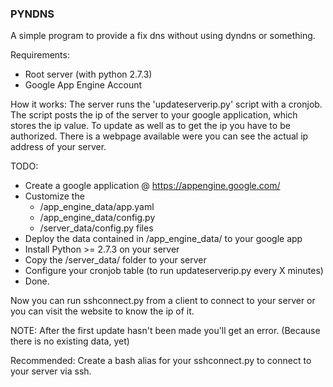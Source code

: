 ### PYNDNS

A simple program to provide a fix dns without using dyndns or something.

Requirements:

- Root server (with python 2.7.3)
- Google App Engine Account


How it works:
The server runs the 'updateserverip.py' script with a cronjob.
The script posts the ip of the server to your google application,
which stores the ip value. To update as well as to get the ip you 
have to be authorized. There is a webpage available were you can
see the actual ip address of your server.



TODO:
- Create a google application @ https://appengine.google.com/
- Customize the 
	- /app_engine_data/app.yaml 
	- /app_engine_data/config.py
	- /server_data/config.py
  files
- Deploy the data contained in /app_engine_data/ to your google app
- Install Python >= 2.7.3 on your server
- Copy the /server_data/ folder to your server
- Configure your cronjob table (to run updateserverip.py every X minutes)
- Done.


Now you can run sshconnect.py from a client to connect to your server or
you can visit the website to know the ip of it.


NOTE: After the first update hasn't been made you'll get an error.
(Because there is no existing data, yet)


Recommended:
Create a bash alias for your sshconnect.py to connect to your server via ssh.

